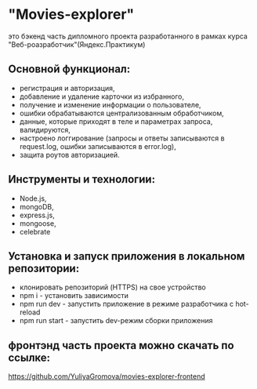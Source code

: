 # "Movies-explorer" 

это бэкенд часть дипломного проекта разработанного в рамках курса "Веб-роазработчик"(Яндекс.Практикум)

## Основной функционал:
- регистрация и авторизация,
- добавление и удаление карточки из избранного,
- получение и изменение информации о пользователе,
- ошибки обрабатываются централизованным обработчиком,
- данные, которые приходят в теле и параметрах запроса, валидируются,
- настроено логгирование (запросы и ответы записываются в request.log, ошибки записываются в error.log),
- защита роутов авторизацией.

## Инструменты и технологии: 
- Node.js,
- mongoDB,
- express.js,
- mongoose,
- celebrate

## Установка и запуск приложения в локальном репозитории:
 - клонировать репозиторий (HTTPS) на свое устройство
 - npm i - установить зависимости
 - npm run dev - запустить приложение в режиме разработчика c hot-reload
 - npm run start - запустить dev-режим сборки приложения

## фронтэнд часть проекта можно скачать по ссылке:
https://github.com/YuliyaGromova/movies-explorer-frontend
